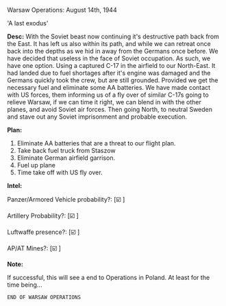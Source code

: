 Warsaw Operations:
August 14th, 1944

'A last exodus'

__Desc:__ With the Soviet beast now continuing it's destructive path back from the East. It has left us also within its path, and while we can retreat once back into the depths as we hid in away from the Germans once before. We have decided that useless in the face of Soviet occupation. As such, we have one option. Using a captured C-17 in the airfield to our North-East. It had landed due to fuel shortages after it's engine was damaged and the Germans quickly took the crew, but are still grounded. Provided we get the necessary fuel and  eliminate some AA batteries. We have made contact with US forces, them informing us of a fly over of similar C-17s going to relieve Warsaw, if we can time it right, we can blend in with the other planes, and avoid Soviet air forces. Then going North, to neutral Sweden and stave out any Soviet imprisonment and probable execution. 

__Plan:__
1. Eliminate AA batteries that are a threat to our flight plan.
2. Take back fuel truck from Staszow 
3. Eliminate German airfield garrison.
4. Fuel up plane
5. Time take off with US fly over.

__Intel:__

Panzer/Armored Vehicle probability?: [☑️  ]

Artillery Probability?: [☑️ ]

Luftwaffe presence?: [☑️ ]

AP/AT Mines?: [☑️ ] 

__Note:__

If successful, this will see a end to Operations in Poland. At least for the time being...

``` END OF WARSAW OPERATIONS ```

